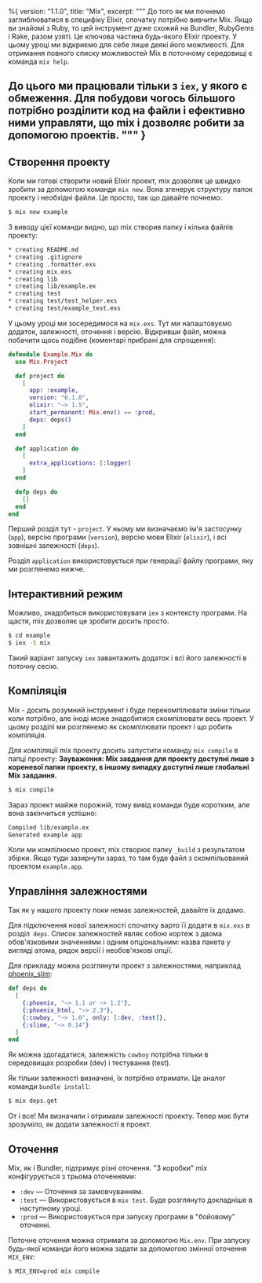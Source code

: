 %{
  version: "1.1.0",
  title: "Mix",
  excerpt: """
  До того як ми почнемо заглиблюватися в специфіку Elixir, спочатку потрібно вивчити Mix.
  Якщо ви знайомі з Ruby, то цей інструмент дуже схожий на Bundler, RubyGems і Rake, разом узяті.
  Це ключова частина будь-якого Elixir проекту. У цьому уроці ми відкриємо для себе лише деякі його можливості.
  Для отримання повного списку можливостей Mix в поточному середовищі є команда `mix help`.

  До цього ми працювали тільки з `iex`, у якого є обмеження.
  Для побудови чогось більшого потрібно розділити код на файли і ефективно ними управляти, що mix і дозволяє робити за допомогою проектів.
  """
}
---

## Створення проекту

Коли ми готові створити новий Elixir проект, mix дозволяє це швидко зробити за допомогою команди `mix new`.
Вона згенерує структуру папок проекту і необхідні файли.
Це просто, так що давайте почнемо:

```bash
$ mix new example
```

З виводу цієї команди видно, що mix створив папку і кілька файлів проекту:

```bash
* creating README.md
* creating .gitignore
* creating .formatter.exs
* creating mix.exs
* creating lib
* creating lib/example.ex
* creating test
* creating test/test_helper.exs
* creating test/example_test.exs
```

У цьому уроці ми зосередимося на `mix.exs`.
Тут ми налаштовуємо додаток, залежності, оточення і версію.
Відкривши файл, можна побачити щось подібне (коментарі прибрані для спрощення):

```elixir
defmodule Example.Mix do
  use Mix.Project

  def project do
    [
      app: :example,
      version: "0.1.0",
      elixir: "~> 1.5",
      start_permanent: Mix.env() == :prod,
      deps: deps()
    ]
  end

  def application do
    [
      extra_applications: [:logger]
    ]
  end

  defp deps do
    []
  end
end
```

Перший розділ тут - `project`.
У ньому ми визначаємо ім'я застосунку (`app`), версію програми (`version`), версію мови Elixir (`elixir`), і всі зовнішні залежності (`deps`).

Розділ `application` використовується при генерації файлу програми, яку ми розглянемо нижче.

## Інтерактивний режим

Можливо, знадобиться використовувати `iex` з контексту програми.
На щастя, mix дозволяє це зробити досить просто.

```bash
$ cd example
$ iex -S mix
```

Такий варіант запуску `iex` завантажить додаток і всі його залежності в поточну сесію.

## Компіляція

Mix - досить розумний інструмент і буде перекомпілювати зміни тільки коли потрібно, але іноді може знадобитися скомпілювати весь проект.
У цьому розділі ми розглянемо як скомпілювати проект і що робить компіляція.

Для компіляції mix проекту досить запустити команду `mix compile` в папці проекту:
**Зауваження: Mix завдання для проекту доступні лише з кореневої папки проекту, в іншому випадку доступні лише глобальні Mix завдання.**

```bash
$ mix compile
```

Зараз проект майже порожній, тому вивід команди буде коротким, але вона закінчиться успішно:

```bash
Compiled lib/example.ex
Generated example app
```

Коли ми компілюємо проект, mix створює папку `_build` з результатом збірки.
Якщо туди зазирнути зараз, то там буде файл з скомпільований проектом `example.app`.

## Управління залежностями

Так як у нашого проекту поки немає залежностей, давайте їх додамо.

Для підключення нової залежності спочатку варто її додати в `mix.exs` в розділ` deps`.
Список залежностей являє собою кортеж з двома обов'язковими значеннями і одним опціональним: назва пакета у вигляді атома, рядок версії і необов'язкові опції.

Для прикладу можна розглянути проект з залежностями, наприклад [phoenix_slim](https://github.com/doomspork/phoenix_slim):

```elixir
def deps do
  [
    {:phoenix, "~> 1.1 or ~> 1.2"},
    {:phoenix_html, "~> 2.3"},
    {:cowboy, "~> 1.0", only: [:dev, :test]},
    {:slime, "~> 0.14"}
  ]
end
```

Як можна здогадатися, залежність `cowboy` потрібна тільки в середовищах розробки (dev) і тестування (test).

Як тільки залежності визначені, їх потрібно отримати.
Це аналог команди `bundle install`:

```bash
$ mix deps.get
```

От і все! Ми визначили і отримали залежності проекту.
Тепер має бути зрозуміло, як додати залежності в проект.

## Оточення

Mix, як і Bundler, підтримує різні оточення.
"З коробки" mix конфігурується з трьома оточеннями:

- `:dev` — Оточення за замовчуванням.
- `:test` — Використовується в `mix test`. Буде розглянуто докладніше в наступному уроці.
- `:prod` — Використовується при запуску програми в "бойовому" оточенні.

Поточне оточення можна отримати за допомогою `Mix.env`.
При запуску будь-якої команди його можна задати за допомогою змінної оточення `MIX_ENV`:

```bash
$ MIX_ENV=prod mix compile
```
